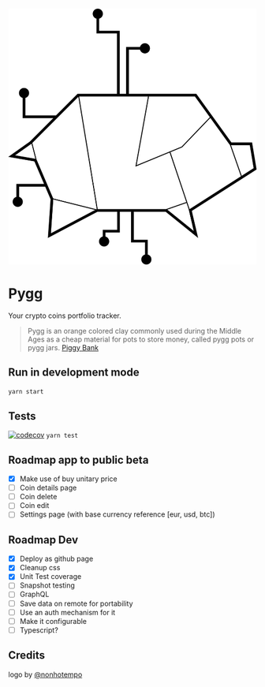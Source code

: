 ![Pygg](src/icons/pygg.svg)
# Pygg
Your crypto coins portfolio tracker.

> Pygg is an orange colored clay commonly used during the Middle Ages as a cheap material for pots to store money, called pygg pots or pygg jars. [Piggy Bank](https://en.wikipedia.org/wiki/Piggy_bank)

## Run in development mode
`yarn start`

## Tests
[![codecov](https://codecov.io/gh/keepitterron/Pygg/branch/master/graph/badge.svg?token=QjUBNz58Td)](https://codecov.io/gh/keepitterron/Pygg)
`yarn test`

## Roadmap app to public beta
- [x] Make use of buy unitary price
- [ ] Coin details page
- [ ] Coin delete
- [ ] Coin edit
- [ ] Settings page (with base currency reference [eur, usd, btc])

## Roadmap Dev
- [x] Deploy as github page
- [x] Cleanup css
- [x] Unit Test coverage
- [ ] Snapshot testing
- [ ] GraphQL
- [ ] Save data on remote for portability
- [ ] Use an auth mechanism for it
- [ ] Make it configurable
- [ ] Typescript?

## Credits
logo by [@nonhotempo](https://twitter.com/nonhotempo)
